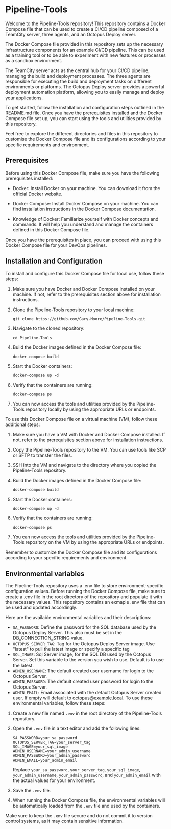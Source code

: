 # Pipeline-Tools

Welcome to the Pipeline-Tools repository! This repository contains a Docker Compose file that can be used to create a CI/CD pipeline composed of a TeamCity server, three agents, and an Octopus Deploy server.

The Docker Compose file provided in this repository sets up the necessary infrastructure components for an example CI/CD pipeline. This can be used as a training tool or to be able to experiment with new features or processes as a sandbox environment.

The TeamCity server acts as the central hub for your CI/CD pipeline, managing the build and deployment processes. The three agents are responsible for executing the build and deployment tasks on different environments or platforms. The Octopus Deploy server provides a powerful deployment automation platform, allowing you to easily manage and deploy your applications.

To get started, follow the installation and configuration steps outlined in the README.md file. Once you have the prerequisites installed and the Docker Compose file set up, you can start using the tools and utilities provided by this repository.

Feel free to explore the different directories and files in this repository to customise the Docker Compose file and its configurations according to your specific requirements and environment.

## Prerequisites

Before using this Docker Compose file, make sure you have the following prerequisites installed:

- Docker: Install Docker on your machine. You can download it from the official Docker website.

- Docker Compose: Install Docker Compose on your machine. You can find installation instructions in the Docker Compose documentation.

- Knowledge of Docker: Familiarize yourself with Docker concepts and commands. It will help you understand and manage the containers defined in this Docker Compose file.

Once you have the prerequisites in place, you can proceed with using this Docker Compose file for your DevOps pipelines.

## Installation and Configuration

To install and configure this Docker Compose file for local use, follow these steps:

1. Make sure you have Docker and Docker Compose installed on your machine. If not, refer to the prerequisites section above for installation instructions.

2. Clone the Pipeline-Tools repository to your local machine:
    ```
    git clone https://github.com/Gary-Moore/Pipeline-Tools.git
    ```

3. Navigate to the cloned repository:
    ```
    cd Pipeline-Tools
    ```

4. Build the Docker images defined in the Docker Compose file:
    ```
    docker-compose build
    ```

5. Start the Docker containers:
    ```
    docker-compose up -d
    ```

6. Verify that the containers are running:
    ```
    docker-compose ps
    ```

7. You can now access the tools and utilities provided by the Pipeline-Tools repository locally by using the appropriate URLs or endpoints.

To use this Docker Compose file on a virtual machine (VM), follow these additional steps:

1. Make sure you have a VM with Docker and Docker Compose installed. If not, refer to the prerequisites section above for installation instructions.

2. Copy the Pipeline-Tools repository to the VM. You can use tools like SCP or SFTP to transfer the files.

3. SSH into the VM and navigate to the directory where you copied the Pipeline-Tools repository.

4. Build the Docker images defined in the Docker Compose file:
    ```
    docker-compose build
    ```

5. Start the Docker containers:
    ```
    docker-compose up -d
    ```

6. Verify that the containers are running:
    ```
    docker-compose ps
    ```

7. You can now access the tools and utilities provided by the Pipeline-Tools repository on the VM by using the appropriate URLs or endpoints.

Remember to customize the Docker Compose file and its configurations according to your specific requirements and environment.

## Environmental variables

The Pipeline-Tools repository uses a .env file to store environment-specific configuration values. Before running the Docker Compose file, make sure to create a .env file in the root directory of the repository and populate it with the necessary values. This repository contains an exmaple .env file that can be used and updated accordingly.

Here are the available environmental variables and their descriptions:
- `SA_PASSWORD`: Define the password for the SQL database used by the Octopus Deploy Server. This also must be set in the DB_CONNECTION_STRING value.
- `OCTOPUS_SERVER_TAG`: Tag for the Octopus Deploy Server image. Use "latest" to pull the latest image or specify a specific tag
- `SQL_IMAGE`: Sql Server image, for the SQL DB used by the Octopus Server. Set this variable to the version you wish to use. Default is to use the latest.
- `ADMIN_USERNAME`: The default created user username for login to the Octopus Server.
- `ADMIN_PASSWORD`: The default created user password for login to the Octopus Server.
- `ADMIN_EMAIL`: Email associated with the default Octopus Server created user. If empty will default to octopus@example.local.
To use these environmental variables, follow these steps:

1. Create a new file named `.env` in the root directory of the Pipeline-Tools repository.

2. Open the `.env` file in a text editor and add the following lines:

    ```
    SA_PASSWORD=your_sa_password
    OCTOPUS_SERVER_TAG=your_server_tag
    SQL_IMAGE=your_sql_image
    ADMIN_USERNAME=your_admin_username
    ADMIN_PASSWORD=your_admin_password
    ADMIN_EMAIL=your_admin_email
    ```

    Replace `your_sa_password`, `your_server_tag`, `your_sql_image`, `your_admin_username`, `your_admin_password`, and `your_admin_email` with the actual values for your environment.

3. Save the `.env` file.

4. When running the Docker Compose file, the environmental variables will be automatically loaded from the `.env` file and used by the containers.

Make sure to keep the `.env` file secure and do not commit it to version control systems, as it may contain sensitive information.
